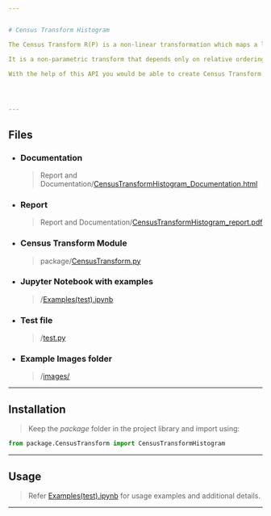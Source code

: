 ```yaml
---


# Census Transform Histogram

The Census Transform R(P) is a non-linear transformation which maps a local neighborhood surrounding a pixel P to a binary string representing the set of neighboring pixels whose intensity is less than that of P.

It is a non-parametric transform that depends only on relative ordering of intensities, and not on the actual values of intensity, making it invariant with respect to monotonic variations of illumination, and it behaves well in presence of multimodal distributions of intensity, e.g. along object boundaries.

With the help of this API you would be able to create Census Transform Histogram of any image.




---
```




## Files





* ### Documentation

    >Report and Documentation/[CensusTransformHistogram_Documentation.html](https://github.com/shekhar-sharma/DataScience/blob/main/Groups/Group_ID_47/CensusTransformHistogram/Report%20and%20Documentation/CensusTransformHistogram_Documentation.html)
 
   

* ### Report

  >Report and Documentation/[CensusTransformHistogram_report.pdf](https://github.com/shekhar-sharma/DataScience/blob/main/Groups/Group_ID_47/CensusTransformHistogram/Report%20and%20Documentation/CensusTransformHistogram_report.pdf)


* ### Census Transform Module

  >package/[CensusTransform.py](https://github.com/shekhar-sharma/DataScience/blob/main/Groups/Group_ID_47/CensusTransformHistogram/package/CensusTransform.py)

* ### Jupyter Notebook with examples

  >/[Examples(test).ipynb](https://github.com/shekhar-sharma/DataScience/blob/main/Groups/Group_ID_47/CensusTransformHistogram/Examples(test).ipynb)

* ### Test file

  >/[test.py](https://github.com/shekhar-sharma/DataScience/blob/main/Groups/Group_ID_47/CensusTransformHistogram/test.py)

* ### Example Images folder

  >/[images/](https://github.com/shekhar-sharma/DataScience/tree/main/Groups/Group_ID_47/CensusTransformHistogram/images)



---
## Installation

>Keep the *package* folder in the project library and import using:

```python
from package.CensusTransform import CensusTransformHistogram
```



---

## Usage



>Refer [Examples(test).ipynb](https://github.com/shekhar-sharma/DataScience/blob/main/Groups/Group_ID_47/CensusTransformHistogram/Examples(test).ipynb) for usage examples and additional details.


---

